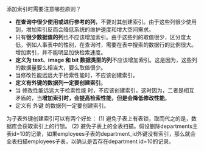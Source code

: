 添加索引时需要注意哪些原则？
- **在查询中很少使用或进行参考的列**，不要对其创建索引。由于这些列很少使用到，增加索引反而会降低系统的维护速度和增大空间需求。
- 只有**很少数据值的列**也不应该增加索引。由于这些列的取值很少，区分度太低，例如人事表中的性别，在查询时，需要在表中搜索的数据行的比例很大。增加索引，并不能明显加快检索速度。
- **定义为 text、image 和 bit 数据类型的列**不应该增加索引。这是因为，这些列的数据量要么相当大，要么取值很少。
- 当修改性能远远大于检索性能时，不应该创建索引。
- **定义有外键的数据列一定要创建索引**。
- 当 修改性能远远大于检索性能 时，不应该创建索引。这时因为，二者是相互矛盾的，当**增加索引时，会提高检索性能，但是会降低修改性能**。
- 定义有 外键 的数据列一定要创建索引。

为子表外键创建索引可以有两个好处：
(1) 避免子表上有表锁，取而代之的是，数据库会获取索引上的行锁。
(2) 避免子表上的全表扫描。假设删除departments主表id=10的记录，如果employees子表的department_id外键没有索引，那么就会全表扫描employees子表，以确认是否存在department id=10的记录。
 